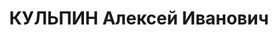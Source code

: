 ---
title: КУЛЬПИН Алексей Иванович
description: 'Род. в 1903, Владимирская обл., г. Муром. Проживал: Владимирская обл.,
  г. Ковров. Секретарь Ковровского РК ВКП(б)

  Арестован 03.08.1937. Приговор: ВМН. Расстрелян'
---